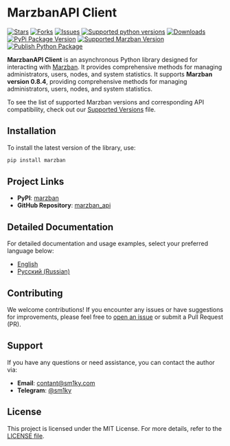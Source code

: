 
# MarzbanAPI Client

[![Stars](https://img.shields.io/github/stars/sm1ky/marzban_api.svg?style=social)](https://github.com/sm1ky/marzban_api/stargazers)
[![Forks](https://img.shields.io/github/forks/sm1ky/marzban_api.svg?style=social)](https://github.com/sm1ky/marzban_api/network/members)
[![Issues](https://img.shields.io/github/issues/sm1ky/marzban_api.svg)](https://github.com/sm1ky/marzban_api/issues)
[![Supported python versions](https://img.shields.io/pypi/pyversions/marzban.svg)](https://pypi.python.org/pypi/marzban)
[![Downloads](https://img.shields.io/pypi/dm/marzban.svg)](https://pypi.python.org/pypi/marzban)
[![PyPi Package Version](https://img.shields.io/pypi/v/marzban)](https://pypi.python.org/pypi/marzban)
[![Supported Marzban Version](https://img.shields.io/github/v/release/Gozargah/Marzban?label=Marzban)](https://github.com/Gozargah/Marzban)
[![Publish Python Package](https://github.com/sm1ky/marzban_api/actions/workflows/deploy.yml/badge.svg?branch=production)](https://github.com/sm1ky/marzban_api/actions/workflows/deploy.yml)


**MarzbanAPI Client** is an asynchronous Python library designed for interacting with [Marzban](https://github.com/Gozargah/Marzban). It provides comprehensive methods for managing administrators, users, nodes, and system statistics.
It supports **Marzban version 0.8.4**, providing comprehensive methods for managing administrators, users, nodes, and system statistics.

To see the list of supported Marzban versions and corresponding API compatibility, check out our [Supported Versions](https://github.com/sm1ky/marzban_api/blob/production/.readme/supported_version.md) file.

## Installation

To install the latest version of the library, use:

```bash
pip install marzban
```

## Project Links
- **PyPI**: [marzban](https://pypi.org/project/marzban/)
- **GitHub Repository**: [marzban_api](https://github.com/sm1ky/marzban_api)

## Detailed Documentation

For detailed documentation and usage examples, select your preferred language below:

- [English](https://github.com/sm1ky/marzban_api/blob/production/.readme/README_en.md)
- [Русский (Russian)](https://github.com/sm1ky/marzban_api/blob/production/.readme/README_ru.md)

## Contributing

We welcome contributions! If you encounter any issues or have suggestions for improvements, please feel free to [open an issue](https://github.com/sm1ky/marzban_api/issues) or submit a Pull Request (PR).

## Support

If you have any questions or need assistance, you can contact the author via:
- **Email**: [contant@sm1ky.com](mailto:contant@sm1ky.com)
- **Telegram**: [@sm1ky](https://t.me/sm1ky)

## License

This project is licensed under the MIT License. For more details, refer to the [LICENSE file](https://github.com/sm1ky/marzban_api/blob/production/LICENSE).
